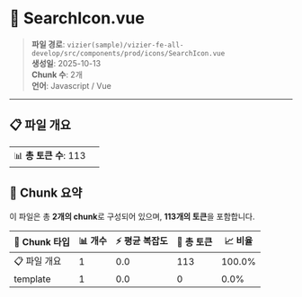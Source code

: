 # 📄 SearchIcon.vue

> **파일 경로**: `vizier(sample)/vizier-fe-all-develop/src/components/prod/icons/SearchIcon.vue`  
> **생성일**: 2025-10-13  
> **Chunk 수**: 2개  
> **언어**: Javascript / Vue
---


## 📋 파일 개요

| | |
|--|--|
| 📊 **총 토큰 수**: 113 |  |






## 🧩 Chunk 요약

이 파일은 총 **2개의 chunk**로 구성되어 있으며, **113개의 토큰**을 포함합니다.

| 🧩 Chunk 타입 | 📊 개수 | ⚡ 평균 복잡도 | 📝 총 토큰 | 📈 비율 |
|---------------|--------|-------------|----------|--------|
| 📋 파일 개요 | 1 | 0.0 | 113 | 100.0% |
| template | 1 | 0.0 | 0 | 0.0% |

